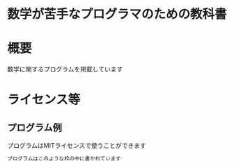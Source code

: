 # 数学が苦手なプログラマのための教科書

# 概要

数学に関するプログラムを掲載しています

# ライセンス等

## プログラム例

プログラムはMITライセンスで使うことができます
```txt
プログラムはこのような枠の中に書かれています
```